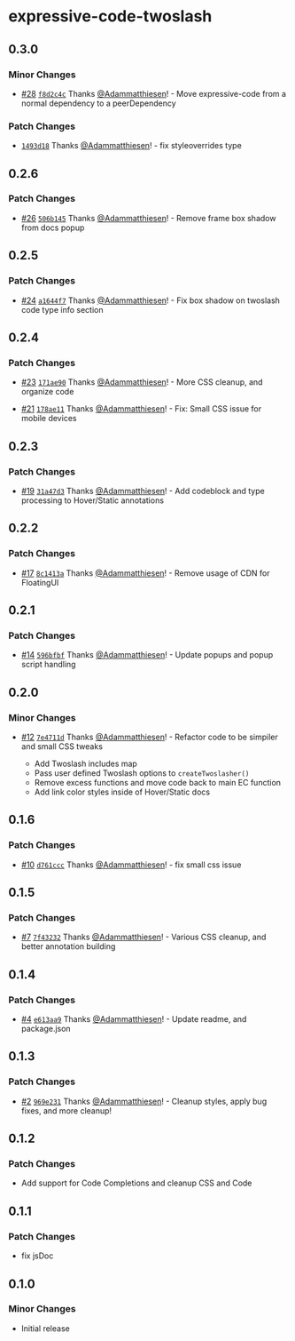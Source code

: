 # expressive-code-twoslash

## 0.3.0

### Minor Changes

- [#28](https://github.com/MatthiesenXYZ/EC-Plugins/pull/28) [`f8d2c4c`](https://github.com/MatthiesenXYZ/EC-Plugins/commit/f8d2c4cf5da8062e91ec0a4c936c0ef14cbc8ce9) Thanks [@Adammatthiesen](https://github.com/Adammatthiesen)! - Move expressive-code from a normal dependency to a peerDependency

### Patch Changes

- [`1493d18`](https://github.com/MatthiesenXYZ/EC-Plugins/commit/1493d18de2555a6503d748366c398f3900882238) Thanks [@Adammatthiesen](https://github.com/Adammatthiesen)! - fix styleoverrides type

## 0.2.6

### Patch Changes

- [#26](https://github.com/MatthiesenXYZ/EC-Plugins/pull/26) [`506b145`](https://github.com/MatthiesenXYZ/EC-Plugins/commit/506b1451101e6ce8fb79022d3f0f0e308eb726b0) Thanks [@Adammatthiesen](https://github.com/Adammatthiesen)! - Remove frame box shadow from docs popup

## 0.2.5

### Patch Changes

- [#24](https://github.com/MatthiesenXYZ/EC-Plugins/pull/24) [`a1644f7`](https://github.com/MatthiesenXYZ/EC-Plugins/commit/a1644f71ad599c74a3786535364d46d11920a3a3) Thanks [@Adammatthiesen](https://github.com/Adammatthiesen)! - Fix box shadow on twoslash code type info section

## 0.2.4

### Patch Changes

- [#23](https://github.com/MatthiesenXYZ/EC-Plugins/pull/23) [`171ae90`](https://github.com/MatthiesenXYZ/EC-Plugins/commit/171ae90efaee993462d3e9f67cf0ac694b91558a) Thanks [@Adammatthiesen](https://github.com/Adammatthiesen)! - More CSS cleanup, and organize code

- [#21](https://github.com/MatthiesenXYZ/EC-Plugins/pull/21) [`178ae11`](https://github.com/MatthiesenXYZ/EC-Plugins/commit/178ae117fd505e30cee8e40d0500f81c62378572) Thanks [@Adammatthiesen](https://github.com/Adammatthiesen)! - Fix: Small CSS issue for mobile devices

## 0.2.3

### Patch Changes

- [#19](https://github.com/MatthiesenXYZ/EC-Plugins/pull/19) [`31a47d3`](https://github.com/MatthiesenXYZ/EC-Plugins/commit/31a47d3abd1e3c08b3a28114ce342408ff90daf9) Thanks [@Adammatthiesen](https://github.com/Adammatthiesen)! - Add codeblock and type processing to Hover/Static annotations

## 0.2.2

### Patch Changes

- [#17](https://github.com/MatthiesenXYZ/EC-Plugins/pull/17) [`8c1413a`](https://github.com/MatthiesenXYZ/EC-Plugins/commit/8c1413a45f7477d36d6a1570fbfcfe03d5221b43) Thanks [@Adammatthiesen](https://github.com/Adammatthiesen)! - Remove usage of CDN for FloatingUI

## 0.2.1

### Patch Changes

- [#14](https://github.com/MatthiesenXYZ/EC-Plugins/pull/14) [`596bfbf`](https://github.com/MatthiesenXYZ/EC-Plugins/commit/596bfbfba26bef59ea3ee3e39bf7d1e6dd56954d) Thanks [@Adammatthiesen](https://github.com/Adammatthiesen)! - Update popups and popup script handling

## 0.2.0

### Minor Changes

- [#12](https://github.com/MatthiesenXYZ/EC-Plugins/pull/12) [`7e4711d`](https://github.com/MatthiesenXYZ/EC-Plugins/commit/7e4711daebf5cc34d1e1aae9efd375203e8bcc96) Thanks [@Adammatthiesen](https://github.com/Adammatthiesen)! - Refactor code to be simpiler and small CSS tweaks

  - Add Twoslash includes map
  - Pass user defined Twoslash options to `createTwoslasher()`
  - Remove excess functions and move code back to main EC function
  - Add link color styles inside of Hover/Static docs

## 0.1.6

### Patch Changes

- [#10](https://github.com/MatthiesenXYZ/EC-Plugins/pull/10) [`d761ccc`](https://github.com/MatthiesenXYZ/EC-Plugins/commit/d761cccef66c9410d4c8ff5e6a44594b75a5ccc1) Thanks [@Adammatthiesen](https://github.com/Adammatthiesen)! - fix small css issue

## 0.1.5

### Patch Changes

- [#7](https://github.com/MatthiesenXYZ/EC-Plugins/pull/7) [`7f43232`](https://github.com/MatthiesenXYZ/EC-Plugins/commit/7f43232b275c01c7d92d327383673a7c9343b10c) Thanks [@Adammatthiesen](https://github.com/Adammatthiesen)! - Various CSS cleanup, and better annotation building

## 0.1.4

### Patch Changes

- [#4](https://github.com/MatthiesenXYZ/EC-Plugins/pull/4) [`e613aa9`](https://github.com/MatthiesenXYZ/EC-Plugins/commit/e613aa93a6179b0eda0e3144080c7a3985f0eeb8) Thanks [@Adammatthiesen](https://github.com/Adammatthiesen)! - Update readme, and package.json

## 0.1.3

### Patch Changes

- [#2](https://github.com/MatthiesenXYZ/EC-Plugins/pull/2) [`969e231`](https://github.com/MatthiesenXYZ/EC-Plugins/commit/969e2316630b111e3a35b96fa9540cd8ccc086e9) Thanks [@Adammatthiesen](https://github.com/Adammatthiesen)! - Cleanup styles, apply bug fixes, and more cleanup!

## 0.1.2

### Patch Changes

- Add support for Code Completions and cleanup CSS and Code

## 0.1.1

### Patch Changes

- fix jsDoc

## 0.1.0

### Minor Changes

- Initial release
